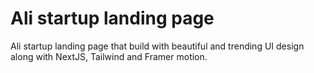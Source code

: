# Ali startup landing page

Ali startup landing page that build with beautiful and trending UI design along with NextJS, Tailwind and Framer motion.
